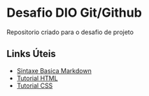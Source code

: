 # Desafio DIO Git/Github
Repositorio criado para o desafio de projeto

## Links Úteis
 - [Sintaxe Basica Markdown](https://markdown.net.br/sintaxe-basica/)
 - [Tutorial HTML](https://www.w3schools.com/html/)
 - [Tutorial CSS](https://www.w3schools.com/Css/)
